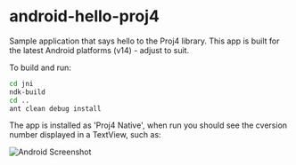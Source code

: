 android-hello-proj4
===================

Sample application that says hello to the Proj4 library. This app is built for the latest
Android platforms (v14) - adjust to suit.

To build and run:

~~~~~ bash
cd jni
ndk-build 
cd ..
ant clean debug install
~~~~~


The app is installed as 'Proj4 Native', when run you should see the cversion number displayed in a 
TextView, such as:

![Android Screenshot](https://raw.github.com/mapdrops/android-hello-proj4/master/proj4.native.screen.png "Android Screenshot")

